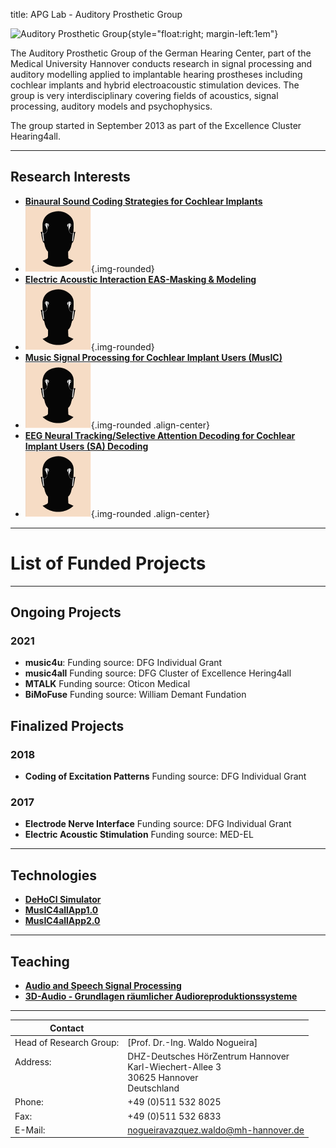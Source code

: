 title: APG Lab - Auditory Prosthetic Group


![Auditory Prosthetic Group](nogueira/APG_Group_HNO.png){style="float:right; margin-left:1em"}

The Auditory Prosthetic Group of the German Hearing Center, part of the Medical University Hannover conducts research in signal processing and auditory modelling applied to implantable hearing prostheses including cochlear implants and hybrid electroacoustic stimulation devices. The group is very interdisciplinary covering fields of acoustics, signal processing, auditory models and psychophysics.

The group started in September 2013 as part of the Excellence Cluster Hearing4all.

---


## Research Interests
<!--- [Our reseach projects](nogueira/projects.md) --->
- **[Binaural Sound Coding Strategies for Cochlear Implants](https://vianna.uber.space/01_workgroups/nogueira/projects/binom.html)**
- ![BINOM](nogueira/binom2.png){.img-rounded}
- **[Electric Acoustic Interaction EAS-Masking & Modeling](https://vianna.de/01_workgroups/nogueira/projects/easprojects.html)**
- ![Auditory Prosthetic Group](nogueira/binom2.png){.img-rounded}
- **[Music Signal Processing for Cochlear Implant Users (MusIC)](https://vianna.uber.space/01_workgroups/nogueira/projects/music.html)**
- ![Auditory Prosthetic Group](nogueira/binom2.png){.img-rounded .align-center}
- **[EEG Neural Tracking/Selective Attention Decoding for Cochlear Implant Users (SA) Decoding](https://vianna.uber.space/01_workgroups/nogueira/projects/dsaci.html)** 
- ![Auditory Prosthetic Group](nogueira/binom2.png){.img-rounded .align-center}
<!----**[Electric Acoustic Interaction EAS-Modeling](https://vianna.uber.space/01_workgroups/nogueira/projects/easmodeling.html)** ---> 

<!--- ![Auditory Prosthetic Group](nogueira/allprojects.jpg){.img-rounded .align-center} --->


<!----**[Electric Acoustic Interaction EAS-Modeling](https://vianna.uber.space/01_workgroups/nogueira/projects/easmodeling.html)** ---> 

---

# List of Funded Projects
---

## Ongoing Projects
### 2021
- **music4u**: Funding source: DFG Individual Grant
- **music4all** Funding source: DFG Cluster of Excellence Hering4all
- **MTALK** Funding source: Oticon Medical
- **BiMoFuse** Funding source: William Demant Fundation

## Finalized Projects
### 2018
- **Coding of Excitation Patterns** Funding source: DFG Individual Grant
 
### 2017
- **Electrode Nerve Interface** Funding source: DFG Individual Grant
- **Electric Acoustic Stimulation** Funding source: MED-EL


---

## Technologies

- **[DeHoCI Simulator](https://vianna.uber.space/01_workgroups/nogueira/technologies.html)**
- **[MusIC4allApp1.0](https://vianna.uber.space/01_workgroups/nogueira/technologies.html)**
- **[MusIC4allApp2.0](https://vianna.uber.space/01_workgroups/nogueira/technologies.html)**

---

## Teaching

- **[Audio and Speech Signal Processing](https://vianna.uber.space/01_workgroups/nogueira/teaching.html)**
- **[3D-Audio - Grundlagen räumlicher Audioreproduktionssysteme](https://vianna.uber.space/01_workgroups/nogueira/teaching.html)**

---

<!--- [DHZ-Deutsches HörZentrum Hannover](http://www.hoerzentrum-hannover.de/index.php?id=1)

    Prof. Dr.-Ing. Waldo Nogueira
    Karl-Wiechert-Allee 3 
    30625 Hannover --->
    
<!--- nogueiravazquez.waldo(at)mh-hannover.de --->


| Contact                 |                            |
| ------------------------|--------------------------- |
| Head of Research Group:<br>          | [Prof. Dr.-Ing. Waldo Nogueira]|
| Address: <br><br><br>   | DHZ-Deutsches HörZentrum Hannover<br> Karl-Wiechert-Allee 3 <br> 30625 Hannover <br> Deutschland |
| Phone:                  | +49 (0)511 532 8025 |
| Fax:                    | +49 (0)511 532 6833 |
| E-Mail:                 |<nogueiravazquez.waldo@mh-hannover.de>|










